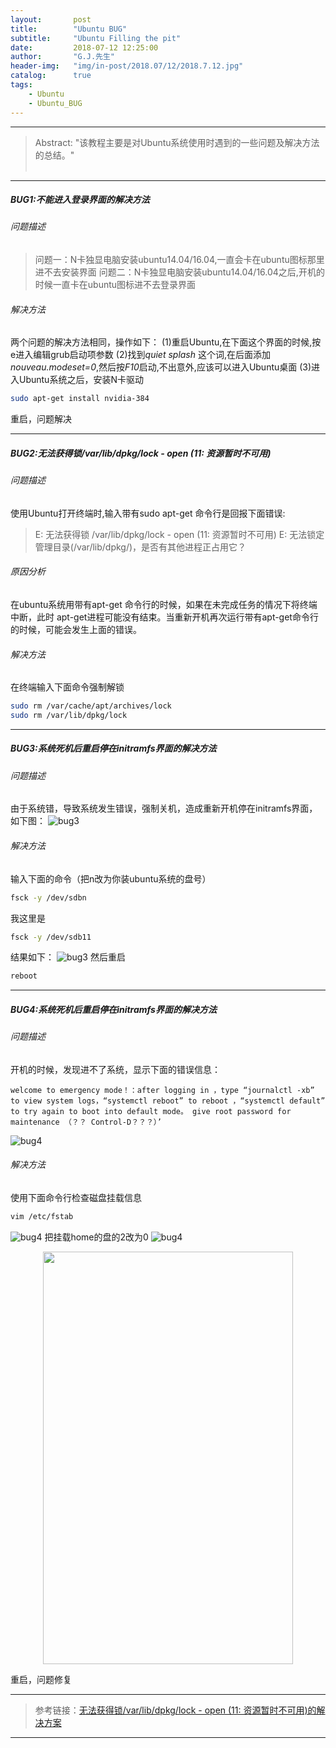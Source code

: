 ```yaml
---
layout:       post
title:        "Ubuntu BUG"
subtitle:     "Ubuntu Filling the pit"
date:         2018-07-12 12:25:00
author:       "G.J.先生"
header-img:   "img/in-post/2018.07/12/2018.7.12.jpg"
catalog:      true
tags:
    - Ubuntu
    - Ubuntu_BUG
---
```

*****
>Abstract: "该教程主要是对Ubuntu系统使用时遇到的一些问题及解决方法的总结。"<br>                                                                                                                                                           <br /> 

----------
##### BUG1:不能进入登录界面的解决方法
###### 问题描述  
>问题一：N卡独显电脑安装ubuntu14.04/16.04,一直会卡在ubuntu图标那里进不去安装界面
问题二：N卡独显电脑安装ubuntu14.04/16.04之后,开机的时候一直卡在ubuntu图标进不去登录界面

###### 解决方法
两个问题的解决方法相同，操作如下：
(1)重启Ubuntu,在下面这个界面的时候,按e进入编辑grub启动项参数
(2)找到*quiet splash* 这个词,在后面添加*nouveau.modeset=0*,然后按*F10*启动,不出意外,应该可以进入Ubuntu桌面
(3)进入Ubuntu系统之后，安装N卡驱动
```bash
sudo apt-get install nvidia-384
```
重启，问题解决

*****
##### BUG2:无法获得锁/var/lib/dpkg/lock - open (11: 资源暂时不可用)
###### 问题描述 
使用Ubuntu打开终端时,输入带有sudo apt-get 命令行是回报下面错误:
>E: 无法获得锁 /var/lib/dpkg/lock - open (11: 资源暂时不可用)
E: 无法锁定管理目录(/var/lib/dpkg/)，是否有其他进程正占用它？

###### 原因分析
在ubuntu系统用带有apt-get 命令行的时候，如果在未完成任务的情况下将终端中断，此时 apt-get进程可能没有结束。当重新开机再次运行带有apt-get命令行的时候，可能会发生上面的错误。
###### 解决方法
在终端输入下面命令强制解锁
```bash
sudo rm /var/cache/apt/archives/lock
sudo rm /var/lib/dpkg/lock
```

*****
##### BUG3:系统死机后重启停在initramfs界面的解决方法
###### 问题描述 
由于系统错，导致系统发生错误，强制关机，造成重新开机停在initramfs界面，如下图：
![bug3](http://pbqlliizk.bkt.clouddn.com/1.jpg)
###### 解决方法
输入下面的命令（把n改为你装ubuntu系统的盘号）
```bash
fsck -y /dev/sdbn 
```
我这里是
```bash
fsck -y /dev/sdb11 
```
结果如下：
![bug3](http://pbqlliizk.bkt.clouddn.com/2.jpg)
然后重启
```bash
reboot
```

*****
##### BUG4:系统死机后重启停在initramfs界面的解决方法
###### 问题描述 
开机的时候，发现进不了系统，显示下面的错误信息：
```
welcome to emergency mode！：after logging in ，type “journalctl -xb” to view system logs，“systemctl reboot” to reboot ，“systemctl default” to try again to boot into default mode。 give root password for maintenance （？？ Control-D？？？）’
```
![bug4](http://pbqlliizk.bkt.clouddn.com/3.jpg)
###### 解决方法
使用下面命令行检查磁盘挂载信息
```bash
vim /etc/fstab 
```
![bug4](http://pbqlliizk.bkt.clouddn.com/4.jpg)
把挂载home的盘的2改为0
![bug4](http://pbqlliizk.bkt.clouddn.com/5.jpg)

<div align="center">
<img src="http://pbqlliizk.bkt.clouddn.com/5.jpg" height="660" width="400" >
 </div>

重启，问题修复

*****
>参考链接：[无法获得锁/var/lib/dpkg/lock - open (11: 资源暂时不可用)的解决方案](https://blog.csdn.net/zkp0601/article/details/41349253)

*****
